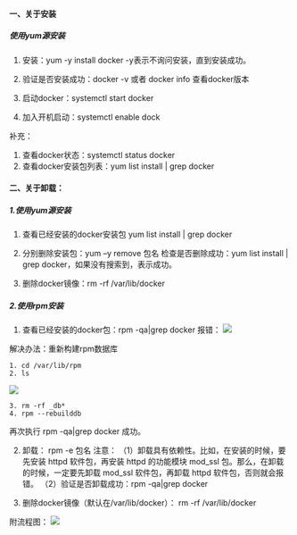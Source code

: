 

#### 一、关于安装
##### 使用yum源安装
1. 安装：yum -y install docker
-y表示不询问安装，直到安装成功。

2. 验证是否安装成功：docker -v 或者 docker info 查看docker版本

3. 启动docker：systemctl start docker

4. 加入开机启动：systemctl enable dock


补充：
1. 查看docker状态：systemctl status docker
2. 查看docker安装包列表：yum list install | grep docker


#### 二、关于卸载：

##### 1.使用yum源安装
1. 查看已经安装的docker安装包 yum list install | grep docker

2. 分别删除安装包：yum –y remove 包名
检查是否删除成功：yum list install | grep docker，如果没有搜索到，表示成功。

3. 删除docker镜像：rm -rf /var/lib/docker


##### 2.使用rpm安装

1. 查看已经安装的docker包：rpm -qa|grep docker
报错：
![](https://ftp.bmp.ovh/imgs/2019/12/f3f694118f62b584.png)

解决办法：重新构建rpm数据库
```
1. cd /var/lib/rpm
2. ls
```
![](https://ftp.bmp.ovh/imgs/2019/12/319e6932d5f77713.png)

```
3. rm -rf _db*
4. rpm --rebuilddb
```
再次执行 rpm -qa|grep docker 成功。


2. 卸载： rpm -e 包名
注意：
（1）卸载具有依赖性。比如，在安装的时候，要先安装 httpd 软件包，再安装 httpd 的功能模块 mod_ssl 包。那么，在卸载的时候，一定要先卸载 mod_ssl 软件包，再卸载 httpd 软件包，否则就会报错。
（2）验证是否卸载成功：rpm -qa|grep docker

3. 删除docker镜像（默认在/var/lib/docker）： rm -rf /var/lib/docker


附流程图：
![](https://ftp.bmp.ovh/imgs/2019/12/fb8f4e23ffa27b6b.png)



















